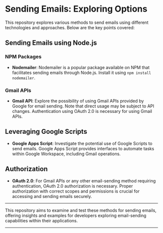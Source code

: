 # Sending Emails: Exploring Options

This repository explores various methods to send emails using different technologies and approaches. Below are the key points covered:

## Sending Emails using Node.js

### NPM Packages
- **Nodemailer**: Nodemailer is a popular package available on NPM that facilitates sending emails through Node.js. Install it using `npm install nodemailer`.

### Gmail APIs
- **Gmail API**: Explore the possibility of using Gmail APIs provided by Google for email sending. Note that direct usage may be subject to API changes. Authentication using OAuth 2.0 is necessary for using Gmail APIs.

## Leveraging Google Scripts

- **Google Apps Script**: Investigate the potential use of Google Scripts to send emails. Google Apps Script provides interfaces to automate tasks within Google Workspace, including Gmail operations.

## Authorization

- **OAuth 2.0**: For Gmail APIs or any other email-sending method requiring authentication, OAuth 2.0 authorization is necessary. Proper authorization with correct scopes and permissions is crucial for accessing and sending emails securely.

---

This repository aims to examine and test these methods for sending emails, offering insights and examples for developers exploring email-sending capabilities within their applications.

---


